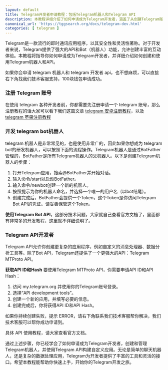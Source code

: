 ```yaml
---
layout: default
title: Telegram开发者申请教程：包括Telegram机器人和Telegram API
description: 本教程详细介绍了如何申请成为Telegram开发者，涵盖了从创建Telegram账号和机器人到使用Telegram Bot API和MTProto API的全部过程。通过本教程，你将学会设置Webhooks、处理消息、以及使用Python库Telethon与Telegram API进行交互，为你开发Telegram应用提供全面的指导。无论是初学者还是有经验的开发者，本教程都是快速上手Telegram开发的最佳指南。
canonical_url: 'https://tggsearch.org/docs/telegram-dev.html'
categories: [ telegram ]
---
```

Telegram是一款流行的即时通讯应用程序，以其安全性和灵活性著称。对于开发者来说，Telegram提供了强大的API和Bot（机器人）功能，允许创建丰富的互动体验。本教程将指导你如何申请成为Telegram开发者，并详细介绍如何创建和使用Telegram机器人和API。

如果你会申请 telegram 机器人和 telegram 开发者 api，也不想麻烦，可以直接右下角找我们技术客服支持，100块钱包申请成功。

### 注册 Telegram 账号
在使用 telegram 各种开发者前，你都需要先注册申请一个 telegram 账号，那么注册教程的话大家可以看下我们这篇文章 [telegram 安卓注册教程](./telegram-android.html)，以及 [telegram 苹果注册教程](./telegram-ios.html)

### 开发 telegram bot机器人
telegram 机器人是非常常见的，也是使用非常广的，因此如果你想成为 telegram bot的研发机器人，可以按照下面的流程操作。Telegram机器人是通过BotFather管理的，BotFather是所有Telegram机器人的父机器人。以下是创建Telegram机器人的步骤：

1. 打开Telegram应用，搜索@BotFather并开始对话。
2. 输入命令/start以启动BotFather。
3. 输入命令/newbot创建一个新的机器人。
4. 按照提示为你的机器人命名，并选择一个唯一的用户名（以bot结尾）。
5. 创建完成后，BotFather会提供一个Token，这个Token是你访问Telegram Bot API的凭证。请妥善保管这个Token。

**使用Telegram Bot API**，这部分技术问题，大家就自己查看官方文档了，里面都有非常多的开发教程，这里就不详细说明了。

### Telegram API开发者
Telegram API允许你创建更复杂的应用程序，例如自定义的消息处理器、数据分析工具等。除了Bot API，Telegram还提供了一个更强大的API：Telegram MTProto API。

**获取API ID和Hash**
要使用Telegram MTProto API，你需要申请API ID和API Hash：

1. 访问 my.telegram.org 并使用你的Telegram账号登录。
2. 选择“API development tools”。
3. 创建一个新的应用，并填写必要的信息。
4. 创建完成后，你将获得API ID和API Hash。

如果你持续创建失败，提示 ERROR，请右下角联系我们技术客服帮你解决，我们技术客服可以帮你成功申请到。

具体 API 使用教程，请大家查看官方文档。

通过上述步骤，你已经学会了如何申请成为Telegram开发者，创建和管理Telegram机器人，并使用Telegram API构建自定义应用。无论是简单的聊天机器人，还是复杂的数据处理应用，Telegram为开发者提供了丰富的工具和灵活的接口。希望本教程能帮助你快速上手，开始你的Telegram开发之旅。

